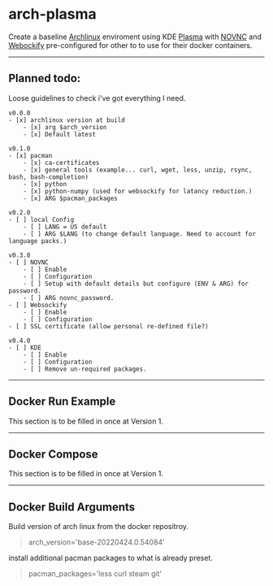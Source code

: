 # arch-plasma


Create a baseline [Archlinux](https://hub.docker.com/_/archlinux) enviroment using KDE [Plasma](https://kde.org/) with [NOVNC](https://github.com/novnc/noVNC) and [Webockify](https://github.com/novnc/websockify) pre-configured for other to to use for their docker containers.


---

## Planned todo:

Loose guidelines to check i've got everything I need.

    v0.0.0
    - [x] archlinux version at build
        - [x] arg $arch_version
        - [x] Default latest

    v0.1.0
    - [x] pacman
        - [x] ca-certificates
        - [x] general tools (example... curl, wget, less, unzip, rsync, bash, bash-completion)
        - [x] python
        - [x] python-numpy (used for websockify for latancy reduction.)
        - [x] ARG $pacman_packages

    v0.2.0
    - [ ] local Config
        - [ ] LANG = US default
        - [ ] ARG $LANG (to change default language. Need to account for language packs.)

    v0.3.0
    - [ ] NOVNC
        - [ ] Enable
        - [ ] Configuration
        - [ ] Setup with default details but configure (ENV & ARG) for password.
        - [ ] ARG novnc_password.
    - [ ] Websockify
        - [ ] Enable
        - [ ] Configuration
    - [ ] SSL certificate (allow personal re-defined file?)

    v0.4.0
    - [ ] KDE
        - [ ] Enable
        - [ ] Configuration
        - [ ] Remove un-required packages.


---

## Docker Run Example

This section is to be filled in once at Version 1.


---

## Docker Compose

This section is to be filled in once at Version 1.

---

## Docker Build Arguments

Build version of arch linux from the docker repositroy.

> arch_version='base-20220424.0.54084'

install additional pacman packages to what is already preset.

> pacman_packages='less curl steam git'
